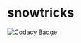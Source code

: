 # snowtricks
[![Codacy Badge](https://api.codacy.com/project/badge/Grade/0e01e7c6aeba46b791b08edd48984683)](https://app.codacy.com/manual/Florkin/snowtricks?utm_source=github.com&utm_medium=referral&utm_content=Florkin/snowtricks&utm_campaign=Badge_Grade_Dashboard)
